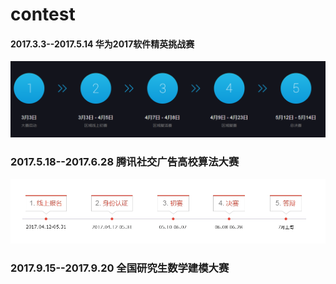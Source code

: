# contest
#### 2017.3.3--2017.5.14      华为2017软件精英挑战赛

![huawei2017.png](https://github.com/ChaoZeyi/contest/blob/master/images/huawei2017.png?raw=true)

### 2017.5.18--2017.6.28    腾讯社交广告高校算法大赛

![tencent2017.png](https://github.com/ChaoZeyi/contest/blob/master/images/tencent2017.png?raw=true)

### 2017.9.15--2017.9.20     全国研究生数学建模大赛